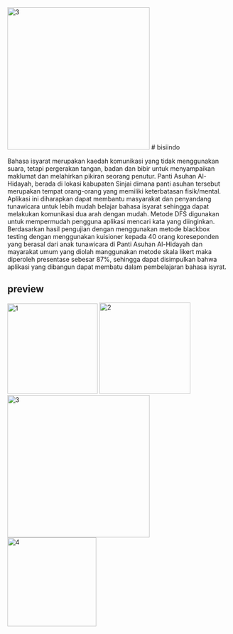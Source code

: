 <img width="320" alt="3" src="https://github.com/Andifadly12/Bisiindo/assets/57305450/8e81bab0-3d36-4dd6-a798-204160a4f588">
# bisiindo

Bahasa isyarat merupakan kaedah komunikasi yang tidak menggunakan
suara, tetapi pergerakan tangan, badan dan bibir untuk menyampaikan maklumat dan
melahirkan pikiran seorang penutur. Panti Asuhan Al-Hidayah, berada di lokasi
kabupaten Sinjai dimana panti asuhan tersebut merupakan tempat orang-orang yang
memiliki keterbatasan fisik/mental. Aplikasi ini diharapkan dapat membantu
masyarakat dan penyandang tunawicara untuk lebih mudah belajar bahasa isyarat
sehingga dapat melakukan komunikasi dua arah dengan mudah. Metode DFS
digunakan untuk mempermudah pengguna aplikasi mencari kata yang diinginkan.
Berdasarkan hasil pengujian dengan menggunakan metode blackbox testing
dengan menggunakan kuisioner kepada 40 orang koreseponden yang berasal dari
anak tunawicara di Panti Asuhan Al-Hidayah dan mayarakat umum yang diolah
manggunakan metode skala likert maka diperoleh presentase sebesar 87%, sehingga
dapat disimpulkan bahwa aplikasi yang dibangun dapat membatu dalam
pembelajaran bahasa isyrat.

## preview

<img width="203" alt="1" src="https://github.com/Andifadly12/Bisiindo/assets/57305450/12f4bbe0-3d8a-420d-a4e0-a27b50e4164f">
<img width="205" alt="2" src="https://github.com/Andifadly12/Bisiindo/assets/57305450/e39827c8-30cc-4786-8cb4-7eb72d27251a">
<img width="320" alt="3" src="https://github.com/Andifadly12/Bisiindo/assets/57305450/8c9166f7-0f04-4ce4-9739-79a74e6e0ae4">
<img width="200" alt="4" src="https://github.com/Andifadly12/Bisiindo/assets/57305450/b7cc284d-d322-4811-bfb6-9887aa27e977">




